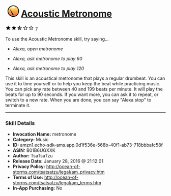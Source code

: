 # &nbsp;<img src="skill_icon" alt="Acoustic Metronome icon" width="36"> [Acoustic Metronome](http://alexa.amazon.com/#skills/amzn1.echo-sdk-ams.app.0d1f536e-568b-40f1-ab73-718bbbafc58f)
![2.8 stars](../../images/ic_star_black_18dp_1x.png)![2.8 stars](../../images/ic_star_black_18dp_1x.png)![2.8 stars](../../images/ic_star_half_black_18dp_1x.png)![2.8 stars](../../images/ic_star_border_black_18dp_1x.png)![2.8 stars](../../images/ic_star_border_black_18dp_1x.png) 7

To use the Acoustic Metronome skill, try saying...

* *Alexa, open metronome*

* *Alexa, ask metronome to play 60*

* *Alexa, ask metronome to play 120*

This skill is an acoustical metronome that plays a regular drumbeat. You can use it to time yourself or to help you keep the beat while practicing music. You can pick any rate between 40 and 199 beats per minute. It will play the beats for up to 90 seconds. If you want more, you can ask it to repeat, or switch to a new rate. When you are done, you can say "Alexa stop" to terminate it.

***

### Skill Details

* **Invocation Name:** metronome
* **Category:** Music
* **ID:** amzn1.echo-sdk-ams.app.0d1f536e-568b-40f1-ab73-718bbbafc58f
* **ASIN:** B01B6UGXXK
* **Author:** TsaTsaTzu
* **Release Date:** January 28, 2016 @ 21:12:01
* **Privacy Policy:** http://ocean-of-storms.com/tsatsatzu/legal/am_privacy.htm
* **Terms of Use:** http://ocean-of-storms.com/tsatsatzu/legal/am_terms.htm
* **In-App Purchasing:** No
